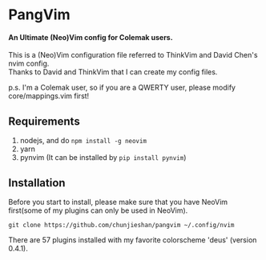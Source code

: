 # PangVim
#### An Ultimate (Neo)Vim config for Colemak users.

This is a (Neo)Vim configuration file referred to ThinkVim and David Chen's nvim config.  
Thanks to David and ThinkVim that I can create my config files.  

p.s. I'm a Colemak user, so if you are a QWERTY user, please modify core/mappings.vim first!

## Requirements
1. nodejs, and do `npm install -g neovim`
2. yarn
3. pynvim (It can be installed by `pip install pynvim`)

## Installation
Before you start to install, please make sure that you have NeoVim first(some of my plugins can only be used in NeoVim).  

`git clone https://github.com/chunjieshan/pangvim ~/.config/nvim`

There are 57 plugins installed with my favorite colorscheme 'deus' (version 0.4.1).
